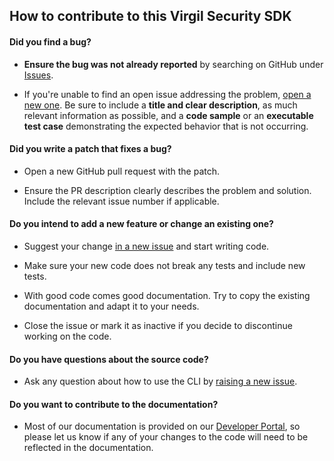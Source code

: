 ## How to contribute to this Virgil Security SDK

#### **Did you find a bug?**

* **Ensure the bug was not already reported** by searching on GitHub under [Issues](https://github.com/VirgilSecurity/virgil-sdk-java-android/issues).

* If you're unable to find an open issue addressing the problem, [open a new one](https://github.com/VirgilSecurity/virgil-sdk-java-android/issues/new). Be sure to include a **title and clear description**, as much relevant information as possible, and a **code sample** or an **executable test case** demonstrating the expected behavior that is not occurring.

#### **Did you write a patch that fixes a bug?**

* Open a new GitHub pull request with the patch.

* Ensure the PR description clearly describes the problem and solution. Include the relevant issue number if applicable.

#### **Do you intend to add a new feature or change an existing one?**

* Suggest your change [in a new issue](https://github.com/VirgilSecurity/virgil-sdk-java-android/issues/new) and start writing code.

* Make sure your new code does not break any tests and include new tests.

* With good code comes good documentation. Try to copy the existing documentation and adapt it to your needs.

* Close the issue or mark it as inactive if you decide to discontinue working on the code.

#### **Do you have questions about the source code?**

* Ask any question about how to use the CLI by [raising a new issue](https://github.com/VirgilSecurity/virgil-sdk-java-android/issues/new).

#### **Do you want to contribute to the documentation?**

* Most of our documentation is provided on our [Developer Portal](https://virgilsecurity.com/docs), so please let us know if any of your changes to the code will need to be reflected in the documentation.
